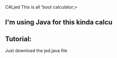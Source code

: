 CALjed
This is all 'bout calculator;>

## I'm using Java for this kinda calcu

## Tutorial:
Just download the jed.java file
